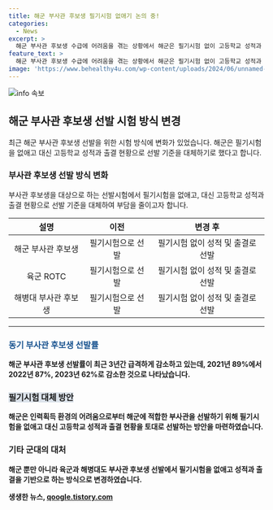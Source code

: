 ```yaml
---
title: 해군 부사관 후보생 필기시험 없애기 논의 중!
categories:
  - News
excerpt: >
  해군 부사관 후보생 수급에 어려움을 겪는 상황에서 해군은 필기시험 없이 고등학교 성적과 출결 현황으로 후보생을 선발하기로 했다. 최근 3년간 부사관 선발률이 급감하고, 이에 부담을 줄이고 지원자를 늘리기 위한 조치로 보인다. 이러한 제도 개선은 해군 뿐만 아니라 육군과 해병대에서도 필기시험을 없애고 선발하는 추세다. 이러한 변화는 군 내에서의 전반적인 부사관 후보생 수급 상황 변화와 연관되어 있다.
feature_text: >
  해군 부사관 후보생 수급에 어려움을 겪는 상황에서 해군은 필기시험 없이 고등학교 성적과 출결 현황으로 후보생을 선발하기로 했다. 최근 3년간 부사관 선발률이 급감하고, 이에 부담을 줄이고 지원자를 늘리기 위한 조치로 보인다. 이러한 제도 개선은 해군 뿐만 아니라 육군과 해병대에서도 필기시험을 없애고 선발하는 추세다. 이러한 변화는 군 내에서의 전반적인 부사관 후보생 수급 상황 변화와 연관되어 있다.
image: 'https://www.behealthy4u.com/wp-content/uploads/2024/06/unnamed-file.png'
---
```


<p><img src="https://www.behealthy4u.com/wp-content/uploads/2024/06/unnamed-file.png" alt="info 속보" /></p>

<h2 data-ke-size="size26">해군 부사관 후보생 선발 시험 방식 변경</h2>

<p data-ke-size="size16">최근 해군 부사관 후보생 선발을 위한 시험 방식에 변화가 있었습니다. 해군은 필기시험을 없애고 대신 고등학교 성적과 출결 현황으로 선발 기준을 대체하기로 했다고 합니다.</p>

<h3>부사관 후보생 선발 방식 변화</h3>

<p data-ke-size="size16">부사관 후보생을 대상으로 하는 선발시험에서 필기시험을 없애고, 대신 고등학교 성적과 출결 현황으로 선발 기준을 대체하여 부담을 줄이고자 합니다.</p>

<table>
    <thead>
        <tr>
            <th style="text-align: center;">설명</th>
            <th style="text-align: center;">이전</th>
            <th style="text-align: center;">변경 후</th>
        </tr>
    </thead>
    <tbody>
        <tr>
            <td style="text-align: center;">해군 부사관 후보생</td>
            <td style="text-align: center;">필기시험으로 선발</td>
            <td style="text-align: center;">필기시험 없이 성적 및 출결로 선발</td>
        </tr>
        <tr>
            <td style="text-align: center;">육군 ROTC</td>
            <td style="text-align: center;">필기시험으로 선발</td>
            <td style="text-align: center;">필기시험 없이 성적 및 출결로 선발</td>
        </tr>
        <tr>
            <td style="text-align: center;">해병대 부사관 후보생</td>
            <td style="text-align: center;">필기시험으로 선발</td>
            <td style="text-align: center;">필기시험 없이 성적 및 출결로 선발</td>
        </tr>
    </tbody>
</table>

<hr>

<h3><b><span style="color: #1a5490;">동기 부사관 후보생 선발률</span><b></h3>

<p data-ke-size="size16">해군 부사관 후보생 선발률이 최근 3년간 급격하게 감소하고 있는데, 2021년 89%에서 2022년 87%, 2023년 62%로 감소한 것으로 나타났습니다.</p>

<h3><b><span style="background-color: #21538527;">필기시험 대체 방안</span></b></h3>

<p data-ke-size="size16">해군은 인력획득 환경의 어려움으로부터 해군에 적합한 부사관을 선발하기 위해 필기시험을 없애고 대신 고등학교 성적과 출결 현황을 토대로 선발하는 방안을 마련하였습니다.</p>

<h3>기타 군대의 대처</h3>

<p data-ke-size="size16">해군 뿐만 아니라 육군과 해병대도 부사관 후보생 선발에서 필기시험을 없애고 성적과 출결을 기반으로 하는 방식으로 변경하였습니다.</p>
생생한 뉴스, <a href="https://qoogle.tistory.com" rel="dofollow">qoogle.tistory.com</a>


